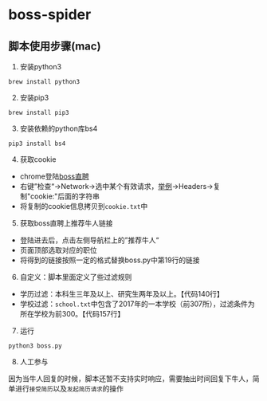 # boss-spider

## 脚本使用步骤(mac)

1. 安装python3 

```
brew install python3
```

2. 安装pip3


```
brew install pip3
```

3. 安装依赖的python库bs4

```
pip3 install bs4
```

4. 获取cookie

- chrome登陆[boss直聘](https://www.zhipin.com) 
- 右键”检查“->Network->选中某个有效请求，[举例](https://www.zhipin.com/boss/recommend/conditions.json)->Headers->复制"cookie:"后面的字符串
- 将复制的cookie信息拷贝到```cookie.txt```中

5. 获取boss直聘上推荐牛人链接

- 登陆进去后，点击左侧导航栏上的”推荐牛人“ 
- 页面顶部选取对应的职位
- 将得到的链接按照一定的格式替换boss.py中第19行的链接

6. 自定义：脚本里面定义了些过滤规则

- 学历过滤：本科生三年及以上、研究生两年及以上。【代码140行】
- 学校过滤：```school.txt```中包含了2017年的一本学校（前307所），过滤条件为所在学校为前300。【代码157行】

7. 运行

```
python3 boss.py
```

8. 人工参与

因为当牛人回复的时候，脚本还暂不支持实时响应，需要抽出时间回复下牛人，简单进行```接受简历```以及```发起简历请求```的操作